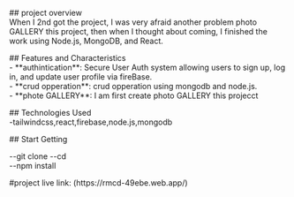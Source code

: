 <p>
## project overview
  <br/>
When I 2nd got the project, I was very afraid another problem photo GALLERY this project, then when I thought about coming, I finished the work using Node.js, MongoDB, and React.
</p>
<p>
## Features and Characteristics<br/>
- **authintication**: Secure User Auth system allowing users to sign up, log in, and update user profile via fireBase.<br/>
- **crud opperation**: crud opperation using mongodb and node.js.<br/>
- **phote GALLERY**: I am first create photo GALLERY this projecct<br/>
  </p>
<p>
## Technologies Used<br/>
  -tailwindcss,react,firebase,node.js,mongodb
</p>
<p>
## Start Getting <br/>
 
--git clone <repository-url>
--cd <project-directory><br/>
--npm install
</p>

<p>
 #project live link: (https://rmcd-49ebe.web.app/)
</p>
